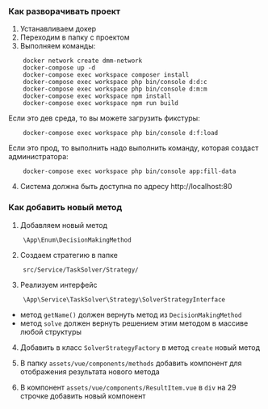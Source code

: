 ### Как разворачивать проект
1. Устанавливаем докер
2. Переходим в папку с проектом
3. Выполняем команды:

```
    docker network create dmm-network
    docker-compose up -d
    docker-compose exec workspace composer install
    docker-compose exec workspace php bin/console d:d:c
    docker-compose exec workspace php bin/console d:m:m
    docker-compose exec workspace npm install
    docker-compose exec workspace npm run build
```
Если это дев среда, то вы можете загрузить фикстуры:
```
    docker-compose exec workspace php bin/console d:f:load
```
Если это прод, то выполнить надо выполнить команду, которая создаст администратора:
```
    docker-compose exec workspace php bin/console app:fill-data
```
4. Система должна быть доступна по адресу http://localhost:80

### Как добавить новый метод

1. Добавляем новый метод
```
    \App\Enum\DecisionMakingMethod
```
2. Создаем стратегию в папке
```
    src/Service/TaskSolver/Strategy/
```
3. Реализуем интерфейс

```
    \App\Service\TaskSolver\Strategy\SolverStrategyInterface
```

* метод `getName()` должен вернуть метод из `DecisionMakingMethod`
* метод `solve` должен вернуть решением этим методом в массиве любой структуры

4. Добавить в класс `SolverStrategyFactory` в метод `create` новый метод

5. В папку `assets/vue/components/methods` добавить компонент для отображения результата нового метода
6. В компонент `assets/vue/components/ResultItem.vue` в `div` на 29 строчке добавить новый компонент 
